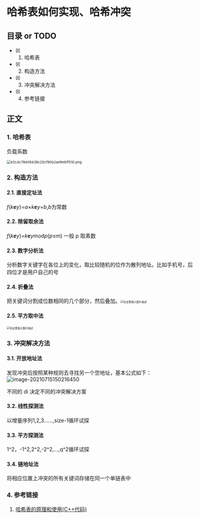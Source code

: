 # 哈希表如何实现、哈希冲突

## 目录 or TODO

- [x] 1. 哈希表
- [x] 2. 构造方法
- [x] 3. 冲突解决方法
- [x] 4. 参考链接

## 正文

### 1. 哈希表

负载系数

<img src="http://image.961110.xyz/images/2021/07/15/bc93959f5776c35b2b8abf1c1d4dff2d.jpg" alt="e2c4c78e09438c25cf90b2ae9e61f510.png" style="zoom: 67%;" />

### 2. 构造方法

#### 2.1. 直接定址法

*f*(*k**e**y*)=*a*×*k**e**y*+*b*,*b*为常数

#### 2.2. 除留取余法

*f*(*k**e**y*)=*k**e**y*mod*p*(*p*≤*m*) 一般 p 取素数

#### 2.3. 数字分析法

分析数字关键字在各位上的变化，取比较随机的位作为散列地址。比如手机号，后四位才是用户自己的号

#### 2.4. 折叠法

把关键词分割成位数相同的几个部分，然后叠加。<img src="http://image.961110.xyz/images/2021/07/15/7944f54fa3cd3fa9191a14de8405371a.png" alt="在这里插入图片描述" style="zoom:50%;" />

#### 2.5. 平方取中法

<img src="http://image.961110.xyz/images/2021/07/15/06f961fa06aae10c9918e533067c849e.png" alt="在这里插入图片描述" style="zoom: 50%;" />

### 3. 冲突解决方法

#### 3.1. 开放地址法

发现冲突后按照某种规则去寻找另一个空地址，基本公式如下：![image-20210715150216450](http://image.961110.xyz/images/2021/07/15/24e764eb84fa24faf45b5c5ea7adc4a7.png)

不同的 di 决定不同的冲突解决方案

#### 3.2. 线性探测法

以增量序列1,2,3......,size-1循环试探

#### 3.3. 平方探测法

1^2，-1^2,2^2,-2^2,...,q^2循环试探

#### 3.4. 链地址法

将相应位置上冲突的所有关键词存储在同一个单链表中

### 4. 参考链接

1. [哈希表的原理和使用(C++代码)](https://blog.csdn.net/weixin_38169413/article/details/81612307?utm_medium=distribute.pc_relevant.none-task-blog-2~default~BlogCommendFromBaidu~default-6.control&depth_1-utm_source=distribute.pc_relevant.none-task-blog-2~default~BlogCommendFromBaidu~default-6.control)